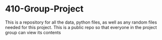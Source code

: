 # 410-Group-Project
This is a repository for all the data, python files, as well as any random files needed for this project. This is a public repo so that everyone in the project group can view its contents
